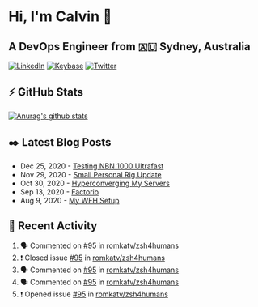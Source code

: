 # Hi, I'm Calvin 🍭
## A DevOps Engineer from 🇦🇺 Sydney, Australia</h3>

[![LinkedIn](https://img.shields.io/badge/-c–bui-0077B5?style=flat-square&labelColor=0077B5&logo=LinkedIn&logoColor=white)](https://www.linkedin.com/in/c-bui/)
[![Keybase](https://img.shields.io/badge/-calvinbui-ff6f21?style=flat-square&labelColor=ff6f21&logo=Keybase&logoColor=white)](https://keybase.io/calvinbui)
[![Twitter](https://img.shields.io/badge/-ASAPCalvin-1DA1F2?style=flat-square&labelColor=1DA1F2&logo=Twitter&logoColor=white)](https://twitter.com/ASAPCalvin)

<!-- https://github.com/rishavanand/github-profilinator -->
## ⚡ GitHub Stats
[![Anurag's github stats](https://github-readme-stats.vercel.app/api?username=calvinbui&count_private=true&hide_title=true)](https://github.com/anuraghazra/github-readme-stats)

<!-- https://github.com/gautamkrishnar/blog-post-workflow -->
## ✒️ Latest Blog Posts

<!-- BLOG-POST-LIST:START -->
- Dec 25, 2020 - [Testing NBN 1000 Ultrafast](https://calvin.me/testing-nbn-1000-ultrafast)
- Nov 29, 2020 - [Small Personal Rig Update](https://calvin.me/small-personal-rig-update)
- Oct 30, 2020 - [Hyperconverging My Servers](https://calvin.me/hyperconverging-my-servers)
- Sep 13, 2020 - [Factorio](https://calvin.me/factorio)
- Aug 9, 2020 - [My WFH Setup](https://calvin.me/my-wfh-setup)

<!-- BLOG-POST-LIST:END -->

## 🏃‍ Recent Activity

<!--START_SECTION:activity-->
1. 🗣 Commented on [#95](https://github.com/romkatv/zsh4humans/issues/95) in [romkatv/zsh4humans](https://github.com/romkatv/zsh4humans)
2. ❗️ Closed issue [#95](https://github.com/romkatv/zsh4humans/issues/95) in [romkatv/zsh4humans](https://github.com/romkatv/zsh4humans)
3. 🗣 Commented on [#95](https://github.com/romkatv/zsh4humans/issues/95) in [romkatv/zsh4humans](https://github.com/romkatv/zsh4humans)
4. 🗣 Commented on [#95](https://github.com/romkatv/zsh4humans/issues/95) in [romkatv/zsh4humans](https://github.com/romkatv/zsh4humans)
5. ❗️ Opened issue [#95](https://github.com/romkatv/zsh4humans/issues/95) in [romkatv/zsh4humans](https://github.com/romkatv/zsh4humans)
<!--END_SECTION:activity-->
